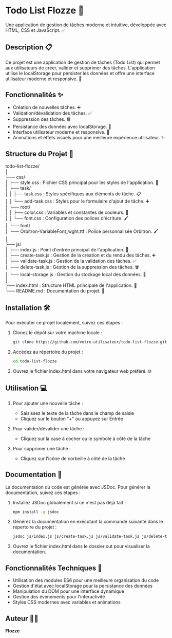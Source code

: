 # Todo List Flozze 📝

Une application de gestion de tâches moderne et intuitive, développée avec HTML, CSS et JavaScript. ✅

## Description 📋

Ce projet est une application de gestion de tâches (Todo List) qui permet aux utilisateurs de créer, valider et supprimer des tâches. L'application utilise le localStorage pour persister les données et offre une interface utilisateur moderne et responsive. 🎨

## Fonctionnalités ✨

- Création de nouvelles tâches. ➕
- Validation/dévalidation des tâches. ✅
- Suppression des tâches. 🗑️
- Persistance des données avec localStorage. 💾
- Interface utilisateur moderne et responsive. 🎨
- Animations et effets visuels pour une meilleure expérience utilisateur. ✨

## Structure du Projet 📂

todo-list-flozze/ \
│ \
├── css/ \
│ ├── style.css : Fichier CSS principal pour les styles de l'application. 🎨 \
│ ├── task/ \
│ │ ├── task.css : Styles spécifiques aux éléments de tâche. 📋 \
│ │ └── add-task.css : Styles pour le formulaire d'ajout de tâche. ➕ \
│ ├── root/ \
│ │ ├── color.css : Variables et constantes de couleurs. 🎨 \
│ │ └── font.css : Configuration des polices d'écriture. 🖌️ \
│ └── font/ \
│   └── Orbitron-VariableFont_wght.ttf : Police personnalisée Orbitron. 🖌️ \
│ \
├── js/ \
│ ├── index.js : Point d'entrée principal de l'application. 📜 \
│ ├── create-task.js : Gestion de la création et du rendu des tâches. ➕ \
│ ├── validate-task.js : Gestion de la validation des tâches. ✅ \
│ ├── delete-task.js : Gestion de la suppression des tâches. 🗑️ \
│ └── local-storage.js : Gestion du stockage local des données. 💾 \
│ \
├── index.html : Structure HTML principale de l'application. 📄 \
└── README.md : Documentation du projet. 📖

## Installation 🛠️

Pour exécuter ce projet localement, suivez ces étapes :

1. Clonez le dépôt sur votre machine locale :

   ```bash
   git clone https://github.com/votre-utilisateur/todo-list-flozze.git
   ```

2. Accédez au répertoire du projet :

   ```bash
   cd todo-list-flozze
   ```

3. Ouvrez le fichier index.html dans votre navigateur web préféré. 🌐

## Utilisation 💻

1. Pour ajouter une nouvelle tâche :
   - Saisissez le texte de la tâche dans le champ de saisie
   - Cliquez sur le bouton "+" ou appuyez sur Entrée

2. Pour valider/dévalider une tâche :
   - Cliquez sur la case à cocher ou le symbole à côté de la tâche

3. Pour supprimer une tâche :
   - Cliquez sur l'icône de corbeille à côté de la tâche

## Documentation 📖

La documentation du code est générée avec JSDoc. Pour générer la documentation, suivez ces étapes :

1. Installez JSDoc globalement si ce n'est pas déjà fait :

   ```bash
   npm install -g jsdoc
   ```

2. Générez la documentation en exécutant la commande suivante dans le répertoire du projet :

   ```bash
   jsdoc js/index.js js/create-task.js js/validate-task.js js/delete-task.js js/local-storage.js
   ```

3. Ouvrez le fichier index.html dans le dossier out pour visualiser la documentation.

## Fonctionnalités Techniques 🔧

- Utilisation des modules ES6 pour une meilleure organisation du code
- Gestion d'état avec localStorage pour la persistance des données
- Manipulation du DOM pour une interface dynamique
- Gestion des événements pour l'interactivité
- Styles CSS modernes avec variables et animations

## Auteur 👨‍💻

**Flozze** 